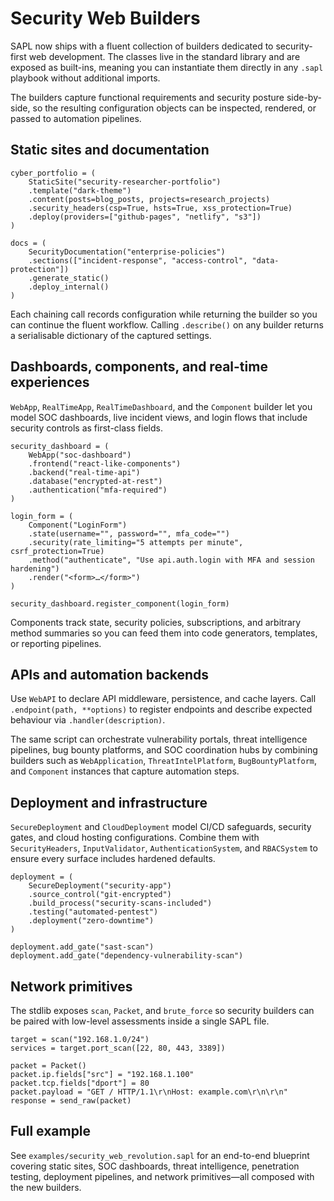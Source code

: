 # Security Web Builders

SAPL now ships with a fluent collection of builders dedicated to security-first
web development. The classes live in the standard library and are exposed as
built-ins, meaning you can instantiate them directly in any `.sapl` playbook
without additional imports.

The builders capture functional requirements and security posture side-by-side,
so the resulting configuration objects can be inspected, rendered, or passed to
automation pipelines.

## Static sites and documentation

```sapl
cyber_portfolio = (
    StaticSite("security-researcher-portfolio")
    .template("dark-theme")
    .content(posts=blog_posts, projects=research_projects)
    .security_headers(csp=True, hsts=True, xss_protection=True)
    .deploy(providers=["github-pages", "netlify", "s3"])
)

docs = (
    SecurityDocumentation("enterprise-policies")
    .sections(["incident-response", "access-control", "data-protection"])
    .generate_static()
    .deploy_internal()
)
```

Each chaining call records configuration while returning the builder so you can
continue the fluent workflow. Calling `.describe()` on any builder returns a
serialisable dictionary of the captured settings.

## Dashboards, components, and real-time experiences

`WebApp`, `RealTimeApp`, `RealTimeDashboard`, and the `Component` builder let you
model SOC dashboards, live incident views, and login flows that include security
controls as first-class fields.

```sapl
security_dashboard = (
    WebApp("soc-dashboard")
    .frontend("react-like-components")
    .backend("real-time-api")
    .database("encrypted-at-rest")
    .authentication("mfa-required")
)

login_form = (
    Component("LoginForm")
    .state(username="", password="", mfa_code="")
    .security(rate_limiting="5 attempts per minute", csrf_protection=True)
    .method("authenticate", "Use api.auth.login with MFA and session hardening")
    .render("<form>…</form>")
)

security_dashboard.register_component(login_form)
```

Components track state, security policies, subscriptions, and arbitrary method
summaries so you can feed them into code generators, templates, or reporting
pipelines.

## APIs and automation backends

Use `WebAPI` to declare API middleware, persistence, and cache layers. Call
`.endpoint(path, **options)` to register endpoints and describe expected
behaviour via `.handler(description)`.

The same script can orchestrate vulnerability portals, threat intelligence
pipelines, bug bounty platforms, and SOC coordination hubs by combining builders
such as `WebApplication`, `ThreatIntelPlatform`, `BugBountyPlatform`, and
`Component` instances that capture automation steps.

## Deployment and infrastructure

`SecureDeployment` and `CloudDeployment` model CI/CD safeguards, security gates,
and cloud hosting configurations. Combine them with `SecurityHeaders`,
`InputValidator`, `AuthenticationSystem`, and `RBACSystem` to ensure every
surface includes hardened defaults.

```sapl
deployment = (
    SecureDeployment("security-app")
    .source_control("git-encrypted")
    .build_process("security-scans-included")
    .testing("automated-pentest")
    .deployment("zero-downtime")
)

deployment.add_gate("sast-scan")
deployment.add_gate("dependency-vulnerability-scan")
```

## Network primitives

The stdlib exposes `scan`, `Packet`, and `brute_force` so security builders can
be paired with low-level assessments inside a single SAPL file.

```sapl
target = scan("192.168.1.0/24")
services = target.port_scan([22, 80, 443, 3389])

packet = Packet()
packet.ip.fields["src"] = "192.168.1.100"
packet.tcp.fields["dport"] = 80
packet.payload = "GET / HTTP/1.1\r\nHost: example.com\r\n\r\n"
response = send_raw(packet)
```

## Full example

See `examples/security_web_revolution.sapl` for an end-to-end blueprint covering
static sites, SOC dashboards, threat intelligence, penetration testing,
deployment pipelines, and network primitives—all composed with the new
builders.
